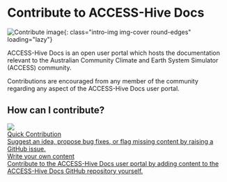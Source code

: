 # Contribute to ACCESS-Hive Docs

![Contribute image](/assets/github-how-to-contribute.jpg){: class="intro-img img-cover round-edges" loading="lazy"}

ACCESS-Hive Docs is an open user portal which hosts the documentation relevant to the Australian Community Climate and Earth System Simulator (ACCESS) community.

Contributions are encouraged from any member of the community regarding any aspect of the ACCESS-Hive Docs user portal.

## How can I contribute?


<div class="card-container">
    <a href="https://github.com/ACCESS-NRI/access-hive.org.au/issues/new?assignees=&labels=External&projects=&template=simple-issue-template.md&title=" class="horizontal-card" target="_blank">
        <div class="card-image-container">
            <img class="img-contain white-background" src="/assets/how-to-contribute-img.jpg">
        </div>
        <div class="card-text-container with-padding">
            <div class="bold">
                Quick Contribution
            </div>
            <span class="with-padding">
                Suggest an idea, propose bug fixes, or flag missing content by raising a GitHub issue. 
            </span>
        </div>
    </a>
    <a href="/about/contribute/contribute_on_github" class="horizontal-card">
        <div class="card-image-container" style="container-type:size;">
            <div class="fa-brands fa-github white-background" style="font-size: 85cqh; color: black; height: 100%; width: 100%; display: flex; justify-content: center; align-items: center; border-radius: 0.35rem;"></div>
        </div>
        <div class="card-text-container with-padding">
            <div class="bold">
                Write your own content
            </div>
            <span class="with-padding">
                Contribute to the ACCESS-Hive Docs user portal by adding content to the ACCESS-Hive Docs GitHub repository yourself.
            </span>
        </div>
    </a>
</div>

[^1]: _"How to contribute" sample image source_: [Image by pch.vector](https://www.freepik.com/free-vector/team-crisis-managers-solving-businessman-problems-employees-with-lightbulb-unraveling-tangle-vector-illustration-teamwork-solution-management-concept_10613678.htm#query=teamwork%20cartoon&position=18&from_view=keyword&track=ais) on Freepik
[^2]: _"Contribute to github?" sample image source_: [Image by vectorjuice](https://www.freepik.com/free-vector/business-idea-generation-plan-development-pensive-man-with-lightbulb-cartoon-character-technical-mindset-entrepreneurial-mind-brainstorming-process_11668582.htm#page=9&query=idea%20cartoon&position=30&from_view=search&track=ais) on Freepik
